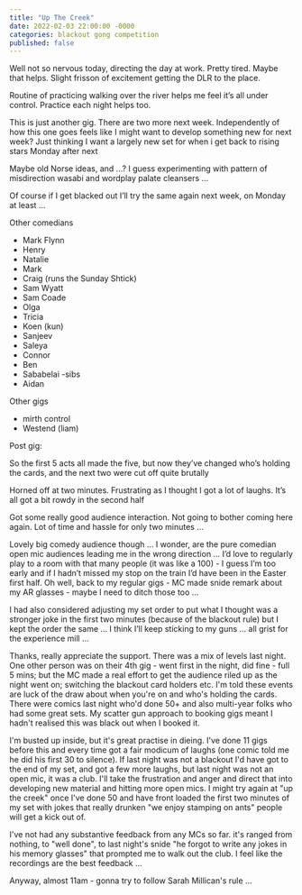 ```yaml
---
title: "Up The Creek"
date: 2022-02-03 22:00:00 -0000
categories: blackout gong competition
published: false
---
```


Well not so nervous today, directing the day at work. Pretty tired. Maybe that helps. Slight frisson of excitement getting the DLR to the place. 

Routine of practicing walking over the river helps me feel it’s all under control. Practice each night helps too.  

This is just another gig. There are two more next week. Independently of how this one goes feels like I might want to develop something new for next week? Just thinking I want a largely new set for when i get back to rising stars Monday after next

Maybe old Norse ideas, and …? I guess experimenting with pattern of misdirection wasabi and wordplay palate cleansers …

Of course if I get blacked out I’ll try the same again next week, on Monday at least …

Other comedians
* Mark Flynn
* Henry
* Natalie
* Mark
* Craig (runs the Sunday Shtick)
* Sam Wyatt
* Sam Coade
* Olga
* Tricia
* Koen (kun)
* Sanjeev
* Saleya
* Connor 
* Ben
* Sababelai -sibs
* Aidan

Other gigs
* mirth control
* Westend (liam)


Post gig:

So the first 5 acts all made the five, but now they’ve changed who’s holding the cards, and the next two were cut off quite brutally

Horned off at two minutes.  Frustrating as I thought I got a lot of laughs.  It’s all got a bit rowdy in the second half

Got some really good audience interaction. Not going to bother coming here again. Lot of time and hassle for only two minutes …

Lovely big comedy audience though …  I wonder, are the pure comedian open mic audiences leading me in the wrong direction … I’d love to regularly play to a room with that many people (it was like a 100) - I guess I’m too early and if I hadn’t missed my stop on the train I’d have been in the Easter first half. Oh well, back to my regular gigs - MC made snide remark about my AR glasses - maybe I need to ditch those too …

I had also considered adjusting my set order to put what I thought was a stronger joke in the first two minutes (because of the blackout rule) but I kept the order the same … I think I’ll keep sticking to my guns …  all grist for the experience mill …

Thanks, really appreciate the support.  There was a mix of levels last night.  One other person was on their 4th gig - went first in the night, did fine - full 5 mins; but the MC made a real effort to get the audience riled up as the night went on; switching the blackout card holders etc.  I'm told these events are luck of the draw about when you're on and who's holding the cards.  There were comics last night who'd done 50+ and also multi-year folks who had some great sets.  My scatter gun approach to booking gigs meant I hadn't realised this was black out when I booked it.

I'm busted up inside, but it's great practise in dieing.  I've done 11 gigs before this and every time got a fair modicum of laughs (one comic told me he did his first 30 to silence).  If last night was not a blackout I'd have got to the end of my set, and got a few more laughs, but last night was not an open mic, it was a club.  I'll take the frustration and anger and direct that into developing new material and hitting more open mics.  I might try again at "up the creek" once I've done 50 and have front loaded the first two minutes of my set with jokes that really drunken "we enjoy stamping on ants" people will get a kick out of.

I've not had any substantive feedback from any MCs so far.  it's ranged from nothing, to "well done", to last night's snide "he forgot to write any jokes in his memory glasses" that prompted me to walk out the club.  I feel like the recordings are the best feedback ...

Anyway, almost 11am - gonna try to follow Sarah Millican's rule ...